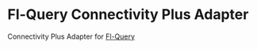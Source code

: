 # Fl-Query Connectivity Plus Adapter

Connectivity Plus Adapter for [Fl-Query](https://fl-query.vercel.app/)